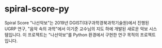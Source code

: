 # spiral-score-py

Spiral Score
"나선악보"는 2019년 DGIST(대구과학경북과학기술원)에서 진행된 UGRP 연구, "음악 속의 과학"에서 이기준 교수님의 지도 하에 개발된 새로운 악보 시스템입니다.
이 프로젝트는 "나선악보"를 Python 환경에서 구현한 연구 목적의 프로젝트입니다.  
